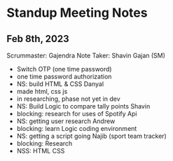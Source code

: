 # Standup Meeting Notes

## Feb 8th, 2023
Scrummaster: Gajendra
Note Taker: Shavin
Gajan (SM)
- Switch OTP (one time password)
- one time password authorization
- NS: build HTML & CSS
Danyal
- made html, css js
- in researching, phase not yet in dev
- NS: Build Logic to compare tally points
Shavin
- blocking: research for uses of Spotify Api
- NS: getting user research
Andrew
- blocking: learn Logic coding environment
- NS: getting a script going
Najib (sport team tracker)
- blocking: Research
- NSS: HTML CSS
